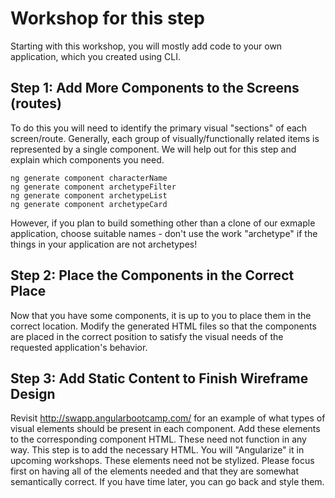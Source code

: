 # Workshop for this step

Starting with this workshop, you will mostly add code to your own
application, which you created using CLI.

## Step 1: Add More Components to the Screens (routes)

To do this you will need to identify the primary visual "sections" of
each screen/route. Generally, each group of visually/functionally
related items is represented by a single component. We will help out
for this step and explain which components you need.

```
ng generate component characterName
ng generate component archetypeFilter
ng generate component archetypeList
ng generate component archetypeCard
```

However, if you plan to build something other than a clone of our
exmaple application, choose suitable names - don't use the work
"archetype" if the things in your application are not archetypes!

## Step 2: Place the Components in the Correct Place

Now that you have some components, it is up to you to place them in
the correct location. Modify the generated HTML files so that the
components are placed in the correct position to satisfy the visual
needs of the requested application's behavior.

## Step 3: Add Static Content to Finish Wireframe Design

Revisit http://swapp.angularbootcamp.com/ for an example of what types
of visual elements should be present in each component. Add these
elements to the corresponding component HTML. These need not function
in any way. This step is to add the necessary HTML. You will
"Angularize" it in upcoming workshops. These elements need not be
stylized. Please focus first on having all of the elements needed and
that they are somewhat semantically correct. If you have time later,
you can go back and style them.
